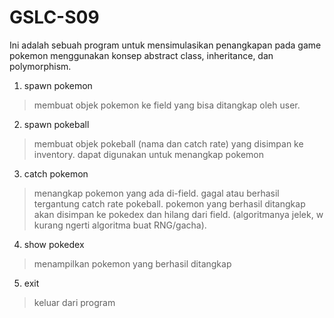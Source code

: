 # GSLC-S09

Ini adalah sebuah program untuk mensimulasikan penangkapan pada game pokemon menggunakan konsep abstract class, inheritance, dan polymorphism.
 
1. spawn pokemon
> membuat objek pokemon ke field yang bisa ditangkap oleh user.

2. spawn pokeball
> membuat objek pokeball (nama dan catch rate) yang disimpan ke inventory. dapat digunakan untuk menangkap pokemon

3. catch pokemon
> menangkap pokemon yang ada di-field. gagal atau berhasil tergantung catch rate pokeball. pokemon yang berhasil ditangkap akan disimpan ke pokedex dan hilang dari field. (algoritmanya jelek, w kurang ngerti algoritma buat RNG/gacha).

4. show pokedex
> menampilkan pokemon yang berhasil ditangkap

5. exit
> keluar dari program
